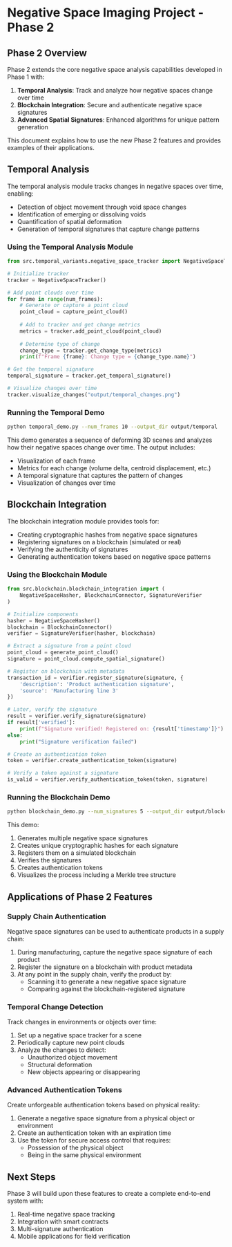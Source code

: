 # Negative Space Imaging Project - Phase 2

## Phase 2 Overview

Phase 2 extends the core negative space analysis capabilities developed in Phase 1 with:

1. **Temporal Analysis**: Track and analyze how negative spaces change over time
2. **Blockchain Integration**: Secure and authenticate negative space signatures
3. **Advanced Spatial Signatures**: Enhanced algorithms for unique pattern generation

This document explains how to use the new Phase 2 features and provides examples of their applications.

## Temporal Analysis

The temporal analysis module tracks changes in negative spaces over time, enabling:

- Detection of object movement through void space changes
- Identification of emerging or dissolving voids
- Quantification of spatial deformation
- Generation of temporal signatures that capture change patterns

### Using the Temporal Analysis Module

```python
from src.temporal_variants.negative_space_tracker import NegativeSpaceTracker

# Initialize tracker
tracker = NegativeSpaceTracker()

# Add point clouds over time
for frame in range(num_frames):
    # Generate or capture a point cloud
    point_cloud = capture_point_cloud()
    
    # Add to tracker and get change metrics
    metrics = tracker.add_point_cloud(point_cloud)
    
    # Determine type of change
    change_type = tracker.get_change_type(metrics)
    print(f"Frame {frame}: Change type = {change_type.name}")

# Get the temporal signature
temporal_signature = tracker.get_temporal_signature()

# Visualize changes over time
tracker.visualize_changes("output/temporal_changes.png")
```

### Running the Temporal Demo

```bash
python temporal_demo.py --num_frames 10 --output_dir output/temporal
```

This demo generates a sequence of deforming 3D scenes and analyzes how their negative spaces change over time. The output includes:

- Visualization of each frame
- Metrics for each change (volume delta, centroid displacement, etc.)
- A temporal signature that captures the pattern of changes
- Visualization of changes over time

## Blockchain Integration

The blockchain integration module provides tools for:

- Creating cryptographic hashes from negative space signatures
- Registering signatures on a blockchain (simulated or real)
- Verifying the authenticity of signatures
- Generating authentication tokens based on negative space patterns

### Using the Blockchain Module

```python
from src.blockchain.blockchain_integration import (
    NegativeSpaceHasher, BlockchainConnector, SignatureVerifier
)

# Initialize components
hasher = NegativeSpaceHasher()
blockchain = BlockchainConnector()
verifier = SignatureVerifier(hasher, blockchain)

# Extract a signature from a point cloud
point_cloud = generate_point_cloud()
signature = point_cloud.compute_spatial_signature()

# Register on blockchain with metadata
transaction_id = verifier.register_signature(signature, {
    'description': 'Product authentication signature',
    'source': 'Manufacturing line 3'
})

# Later, verify the signature
result = verifier.verify_signature(signature)
if result['verified']:
    print(f"Signature verified! Registered on: {result['timestamp']}")
else:
    print("Signature verification failed")

# Create an authentication token
token = verifier.create_authentication_token(signature)

# Verify a token against a signature
is_valid = verifier.verify_authentication_token(token, signature)
```

### Running the Blockchain Demo

```bash
python blockchain_demo.py --num_signatures 5 --output_dir output/blockchain
```

This demo:

1. Generates multiple negative space signatures
2. Creates unique cryptographic hashes for each signature
3. Registers them on a simulated blockchain
4. Verifies the signatures
5. Creates authentication tokens
6. Visualizes the process including a Merkle tree structure

## Applications of Phase 2 Features

### Supply Chain Authentication

Negative space signatures can be used to authenticate products in a supply chain:

1. During manufacturing, capture the negative space signature of each product
2. Register the signature on a blockchain with product metadata
3. At any point in the supply chain, verify the product by:
   - Scanning it to generate a new negative space signature
   - Comparing against the blockchain-registered signature

### Temporal Change Detection

Track changes in environments or objects over time:

1. Set up a negative space tracker for a scene
2. Periodically capture new point clouds
3. Analyze the changes to detect:
   - Unauthorized object movement
   - Structural deformation
   - New objects appearing or disappearing

### Advanced Authentication Tokens

Create unforgeable authentication tokens based on physical reality:

1. Generate a negative space signature from a physical object or environment
2. Create an authentication token with an expiration time
3. Use the token for secure access control that requires:
   - Possession of the physical object
   - Being in the same physical environment

## Next Steps

Phase 3 will build upon these features to create a complete end-to-end system with:

1. Real-time negative space tracking
2. Integration with smart contracts
3. Multi-signature authentication
4. Mobile applications for field verification
